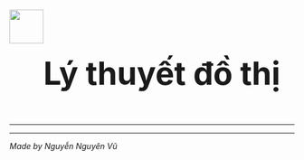 # <div style="display: flex;"><img src="icon/output-onlinepngtools.ico" width ="60" heigh="60 "><h1 style="">Lý thuyết đồ thị</h1></div>
<hr>

<hr>

*Made by Nguyễn Nguyên Vũ*
